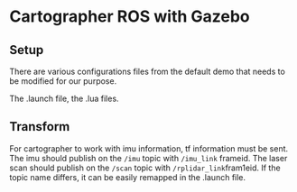 # Cartographer ROS with Gazebo

## Setup

There are various configurations files from the default demo that needs to be modified for our purpose.

The .launch file, the .lua files.

## Transform

For cartographer to work with imu information, tf information must be sent. The imu should publish on the `/imu` topic with `/imu_link` frameid. The laser scan should publish on the `/scan` topic with `/rplidar_link`fram1eid. If the topic name differs, it can be easily remapped in the .launch file.

